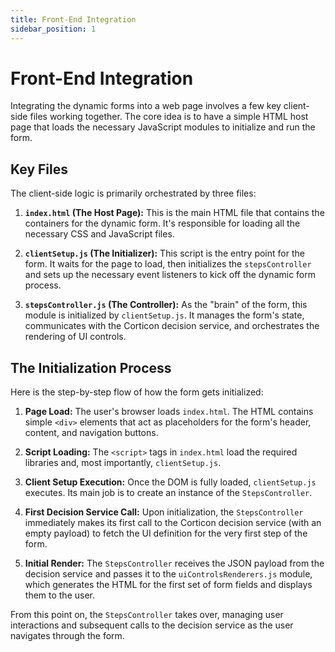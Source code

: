 ```yaml
---
title: Front-End Integration
sidebar_position: 1
---
```


# Front-End Integration

Integrating the dynamic forms into a web page involves a few key client-side files working together. The core idea is to have a simple HTML host page that loads the necessary JavaScript modules to initialize and run the form.

## Key Files

The client-side logic is primarily orchestrated by three files:

1.  **`index.html` (The Host Page):** This is the main HTML file that contains the containers for the dynamic form. It's responsible for loading all the necessary CSS and JavaScript files.

2.  **`clientSetup.js` (The Initializer):** This script is the entry point for the form. It waits for the page to load, then initializes the `stepsController` and sets up the necessary event listeners to kick off the dynamic form process.

3.  **`stepsController.js` (The Controller):** As the "brain" of the form, this module is initialized by `clientSetup.js`. It manages the form's state, communicates with the Corticon decision service, and orchestrates the rendering of UI controls.

## The Initialization Process

Here is the step-by-step flow of how the form gets initialized:

1.  **Page Load:** The user's browser loads `index.html`. The HTML contains simple `<div>` elements that act as placeholders for the form's header, content, and navigation buttons.

2.  **Script Loading:** The `<script>` tags in `index.html` load the required libraries and, most importantly, `clientSetup.js`.

3.  **Client Setup Execution:** Once the DOM is fully loaded, `clientSetup.js` executes. Its main job is to create an instance of the `StepsController`.

4.  **First Decision Service Call:** Upon initialization, the `StepsController` immediately makes its first call to the Corticon decision service (with an empty payload) to fetch the UI definition for the very first step of the form.

5.  **Initial Render:** The `StepsController` receives the JSON payload from the decision service and passes it to the `uiControlsRenderers.js` module, which generates the HTML for the first set of form fields and displays them to the user.

From this point on, the `StepsController` takes over, managing user interactions and subsequent calls to the decision service as the user navigates through the form.